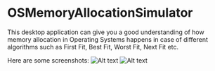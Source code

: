 # OSMemoryAllocationSimulator
This desktop application can give you a good understanding of how memory allocation in Operating Systems happens in case of different algorithms such as First Fit, Best Fit, Worst Fit, Next Fit etc.

Here are some screenshots:
![Alt text](https://image.ibb.co/jB0bEk/JRZ0_Ci_L_png_1.png)
![Alt text](https://image.ibb.co/hyuQ75/image.png)
